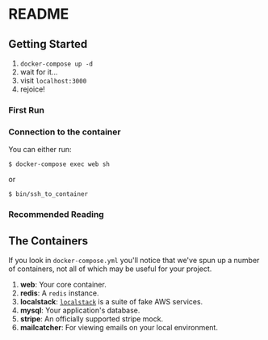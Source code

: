 # README

## Getting Started

1. `docker-compose up -d`
2. wait for it...
3. visit `localhost:3000`
4. rejoice!

### First Run


### Connection to the container

You can either run:

```
$ docker-compose exec web sh
```

or

```
$ bin/ssh_to_container
```

### Recommended Reading

## The Containers

If you look in `docker-compose.yml` you'll notice that we've spun up a number of containers, not all of which may be useful for your project.

1. **web**: Your core container.
2. **redis**: A `redis` instance.
3. **localstack**: [`localstack`](https://github.com/localstack/localstack) is a suite of fake AWS services.
4. **mysql**: Your application's database.
6. **stripe**: An officially supported stripe mock.
7. **mailcatcher**: For viewing emails on your local environment.

